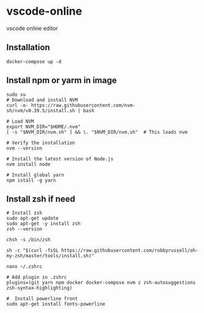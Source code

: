 # vscode-online
vscode online editor
## Installation
```docker-compose up -d```
## Install npm or yarm in image
```
sudo su
# Download and install NVM
curl -o- https://raw.githubusercontent.com/nvm-sh/nvm/v0.39.5/install.sh | bash

# Load NVM
export NVM_DIR="$HOME/.nvm"
[ -s "$NVM_DIR/nvm.sh" ] && \. "$NVM_DIR/nvm.sh"  # This loads nvm

# Verify the installation
nvm --version

# Install the latest version of Node.js
nvm install node

# Install global yarn
npm istall -g yarn
```

## Install zsh if need
```
# Install zsh
sudo apt-get update
sudo apt-get -y install zsh
zsh --version

chsh -s /bin/zsh

sh -c "$(curl -fsSL https://raw.githubusercontent.com/robbyrussell/oh-my-zsh/master/tools/install.sh)"

nano ~/.zshrc

# Add plugin in .zshrc
plugins=(git yarn npm docker docker-compose nvm z zsh-autosuggestions zsh-syntax-highlighting)

#  Install powerline front
sudo apt-get install fonts-powerline
```
